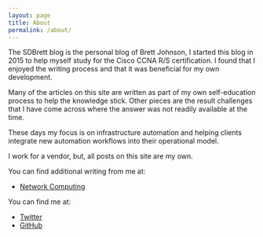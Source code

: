 ```yaml
---
layout: page
title: About 
permalink: /about/
---
```


The SDBrett blog is the personal blog of Brett Johnson, I started this blog in 2015 to help myself study for the Cisco CCNA R/S certification. I found that I enjoyed the writing process and that it was beneficial for my own development.

Many of the articles on this site are written as part of my own self-education process to help the knowledge stick. Other pieces are the result challenges that I have come across where the answer was not readily available at the time.

These days my focus is on infrastructure automation and helping clients integrate new automation workflows into their operational model. 

I work for a vendor, but, all posts on this site are my own. 

You can find additional writing from me at:
- [Network Computing](https://www.networkcomputing.com/author/brett-johnson)

You can find me at:
- [Twitter](https://twitter.com/BrettJohnson008)
- [GitHub](https://github.com/SDBrett)
